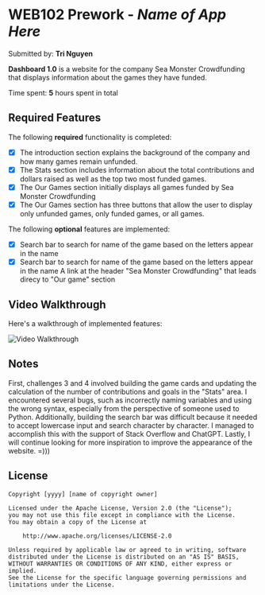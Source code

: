 # WEB102 Prework - *Name of App Here*

Submitted by: **Tri Nguyen**

**Dashboard 1.0** is a website for the company Sea Monster Crowdfunding that displays information about the games they have funded.

Time spent: **5** hours spent in total

## Required Features

The following **required** functionality is completed:

* [x] The introduction section explains the background of the company and how many games remain unfunded.
* [x] The Stats section includes information about the total contributions and dollars raised as well as the top two most funded games.
* [x] The Our Games section initially displays all games funded by Sea Monster Crowdfunding
* [x] The Our Games section has three buttons that allow the user to display only unfunded games, only funded games, or all games.

The following **optional** features are implemented:

* [x] Search bar to search for name of the game based on the letters appear in the name
* [x] Search bar to search for name of the game based on the letters appear in the name A link at the header "Sea Monster Crowdfunding" that leads direcy to "Our game" section

## Video Walkthrough

Here's a walkthrough of implemented features:

<img src='https://imgur.com/Ftshajg.gif' title='Video Walkthrough' width='' alt='Video Walkthrough' />

<!-- Replace this with whatever GIF tool you used! -->

## Notes

First, challenges 3 and 4 involved building the game cards and updating the calculation of the number of contributions and goals in the "Stats" area. I encountered several bugs, such as incorrectly naming variables and using the wrong syntax, especially from the perspective of someone used to Python. Additionally, building the search bar was difficult because it needed to accept lowercase input and search character by character. I managed to accomplish this with the support of Stack Overflow and ChatGPT. Lastly, I will continue looking for more inspiration to improve the appearance of the website. =)))

## License

    Copyright [yyyy] [name of copyright owner]

    Licensed under the Apache License, Version 2.0 (the "License");
    you may not use this file except in compliance with the License.
    You may obtain a copy of the License at

        http://www.apache.org/licenses/LICENSE-2.0

    Unless required by applicable law or agreed to in writing, software
    distributed under the License is distributed on an "AS IS" BASIS,
    WITHOUT WARRANTIES OR CONDITIONS OF ANY KIND, either express or implied.
    See the License for the specific language governing permissions and
    limitations under the License.
